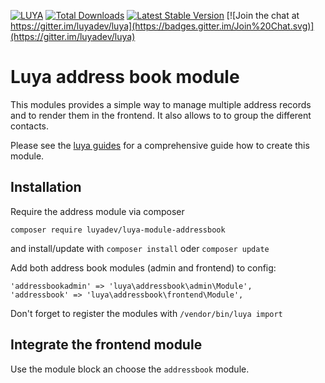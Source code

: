 [![LUYA](https://img.shields.io/badge/Powered%20by-LUYA-brightgreen.svg)](https://luya.io)
[![Total Downloads](https://poser.pugx.org/luyadev/luya-module-addressbook/downloads)](https://packagist.org/packages/luyadev/luya-module-contactform)
[![Latest Stable Version](https://poser.pugx.org/luyadev/luya-module-addressbook/v/stable)](https://packagist.org/packages/luyadev/luya-module-contactform)
[![Join the chat at https://gitter.im/luyadev/luya](https://badges.gitter.im/Join%20Chat.svg)](https://gitter.im/luyadev/luya)

# Luya address book module

This modules provides a simple way to manage multiple address records and to render them in the frontend.
It also allows to to group the different contacts.

Please see the [luya guides](https://github.com/luyadev/luya/blob/master/docs/guide/lesson-module.md) for a comprehensive guide how to create this module.

## Installation

Require the address module via composer
```
composer require luyadev/luya-module-addressbook
```
and install/update with `composer install` oder `composer update`

Add both address book modules (admin and frontend) to config:
```
'addressbookadmin' => 'luya\addressbook\admin\Module',
'addressbook' => 'luya\addressbook\frontend\Module',
```

Don't forget to register the modules with `/vendor/bin/luya import`

## Integrate the frontend module

Use the module block an choose the `addressbook` module.

